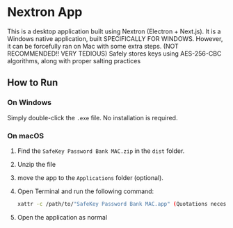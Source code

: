 # Nextron App

This is a desktop application built using Nextron (Electron + Next.js). It is a Windows native application, built SPECIFICALLY FOR WINDOWS. 
However, it can be forcefully ran on Mac with some extra steps. (NOT RECOMMENDED!! VERY TEDIOUS)
Safely stores keys using AES-256-CBC algorithms, along with proper salting practices

## How to Run

### On Windows
Simply double-click the `.exe` file. No installation is required.

### On macOS
1. Find the `SafeKey Password Bank MAC.zip` in the `dist` folder.
2. Unzip the file
3. move the app to the `Applications` folder (optional).
4. Open Terminal and run the following command:

   ```bash
   xattr -c /path/to/"SafeKey Password Bank MAC.app" (Quotations necessary!)

5. Open the application as normal

